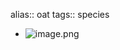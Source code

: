 alias:: oat
tags:: species

- ![image.png](https://peach-geographical-bat-397.mypinata.cloud/ipfs/QmSEQ1zj7JzqrUzXXEsUUKgDyjyL3WLeYoFVG8a2kYZnks)